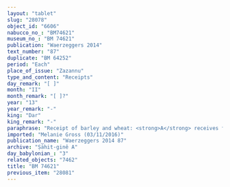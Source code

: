 ```yaml
---
layout: "tablet"
slug: "28078"
object_id: "6606"
nabucco_no_: "BM74621"
museum_no_: "BM 74621"
publication: "Waerzeggers 2014"
text_number: "87"
duplicate: "BM 64252"
period: "Each"
place_of_issue: "Zazannu"
type_and_content: "Receipts"
day_remark: "[ ]"
month: "II"
month_remark: "[ ]?"
year: "13"
year_remark: "-"
king: "Dar"
king_remark: "-"
paraphrase: "Receipt of barley and wheat: <strong>A</strong> receives from <strong>C<sub>1</sub></strong> and <strong>C<sub>2</sub></strong>, servants of <strong>B</strong>, 50 kor of barley and 2 kor of wheat. This is a partly repayment according to the promissory note (<em>u&rsquo;iltu</em>) of <strong>A</strong> concerning 600 kor of dates and 400 kor of barley due from (<em>ina muhhi</em>) <strong>B</strong> which is guaranteed (<em>pūtu na&scaron;&ucirc;</em>) by <strong>C<sub>1</sub></strong>. This is apart from (<em>elat</em>) the previous promissory note (<em>u&rsquo;iltu</em>) concerning 100 kor of dates, but includes the 17 kor of barley from <strong>D</strong>. 9 witnesses (including Bēl-uballiṭ/&Scaron;ama&scaron;-iddin//Ṣāhit-gin&ecirc;) and the scribe. Each party has taken a copy (<em>&scaron;aṭāru</em>).<br /> &nbsp;<br /> <strong>A</strong> = Marduk-rēmanni/Bēl-uballiṭ//Ṣāhit-gin&ecirc;; <strong>B</strong> = Erība-Marduk/Nidinti-Marduk; <strong>C<sub>1</sub></strong> = &Scaron;am&scaron;āya, slave of <strong>B</strong>; <strong>C<sub>2</sub></strong> = Nannia, slave of <strong>B</strong>; <strong>D</strong> = &Scaron;ag&ecirc;; Scribe = Itti-Marduk-balāṭu/Erība-Marduk//Rē&rsquo;i-sis&ecirc;<br /> &nbsp;<br /> &nbsp;"
imported: "Melanie Gross (03/11/2016)"
publication_name: "Waerzeggers 2014 87"
archive: "Ṣāhit-ginê A"
day_babylonian_: "3"
related_objects: "7462"
title: "BM 74621"
previous_item: "28081"
---
```

